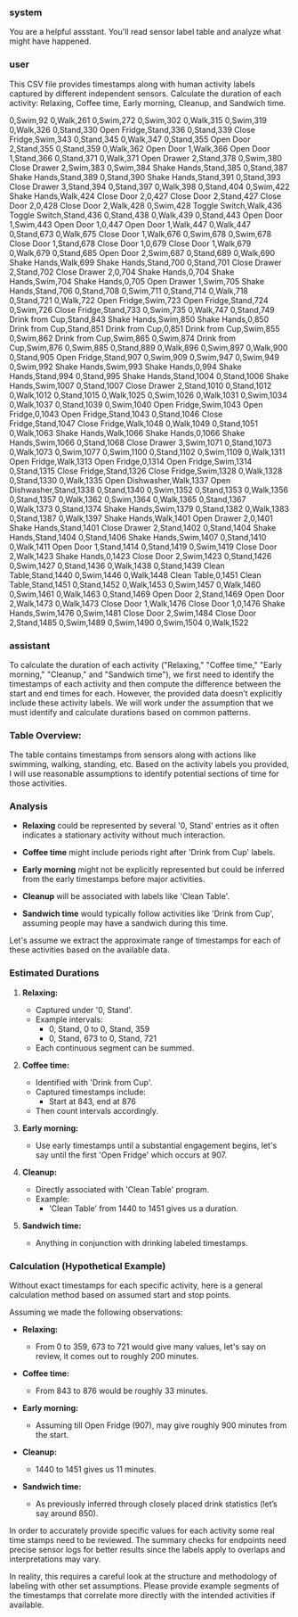 ### system
You are a helpful assstant. You'll read sensor label table and analyze what might have happened.
### user

This CSV file provides timestamps along with human activity labels captured by different independent sensors.
Calculate the duration of each activity: Relaxing, Coffee time, Early morning, Cleanup, and Sandwich time.
    
0,Swim,92
0,Walk,261
0,Swim,272
0,Swim,302
0,Walk,315
0,Swim,319
0,Walk,326
0,Stand,330
Open Fridge,Stand,336
0,Stand,339
Close Fridge,Swim,343
0,Stand,345
0,Walk,347
0,Stand,355
Open Door 2,Stand,355
0,Stand,359
0,Walk,362
Open Door 1,Walk,366
Open Door 1,Stand,366
0,Stand,371
0,Walk,371
Open Drawer 2,Stand,378
0,Swim,380
Close Drawer 2,Swim,383
0,Swim,384
Shake Hands,Stand,385
0,Stand,387
Shake Hands,Stand,389
0,Stand,390
Shake Hands,Stand,391
0,Stand,393
Close Drawer 3,Stand,394
0,Stand,397
0,Walk,398
0,Stand,404
0,Swim,422
Shake Hands,Walk,424
Close Door 2,0,427
Close Door 2,Stand,427
Close Door 2,0,428
Close Door 2,Walk,428
0,Swim,428
Toggle Switch,Walk,436
Toggle Switch,Stand,436
0,Stand,438
0,Walk,439
0,Stand,443
Open Door 1,Swim,443
Open Door 1,0,447
Open Door 1,Walk,447
0,Walk,447
0,Stand,673
0,Walk,675
Close Door 1,Walk,676
0,Swim,678
0,Swim,678
Close Door 1,Stand,678
Close Door 1,0,679
Close Door 1,Walk,679
0,Walk,679
0,Stand,685
Open Door 2,Swim,687
0,Stand,689
0,Walk,690
Shake Hands,Walk,699
Shake Hands,Stand,700
0,Stand,701
Close Drawer 2,Stand,702
Close Drawer 2,0,704
Shake Hands,0,704
Shake Hands,Swim,704
Shake Hands,0,705
Open Drawer 1,Swim,705
Shake Hands,Stand,706
0,Stand,708
0,Swim,711
0,Stand,714
0,Walk,718
0,Stand,721
0,Walk,722
Open Fridge,Swim,723
Open Fridge,Stand,724
0,Swim,726
Close Fridge,Stand,733
0,Swim,735
0,Walk,747
0,Stand,749
Drink from Cup,Stand,843
Shake Hands,Swim,850
Shake Hands,0,850
Drink from Cup,Stand,851
Drink from Cup,0,851
Drink from Cup,Swim,855
0,Swim,862
Drink from Cup,Swim,865
0,Swim,874
Drink from Cup,Swim,876
0,Swim,885
0,Stand,889
0,Walk,896
0,Swim,897
0,Walk,900
0,Stand,905
Open Fridge,Stand,907
0,Swim,909
0,Swim,947
0,Swim,949
0,Swim,992
Shake Hands,Swim,993
Shake Hands,0,994
Shake Hands,Stand,994
0,Stand,995
Shake Hands,Stand,1004
0,Stand,1006
Shake Hands,Swim,1007
0,Stand,1007
Close Drawer 2,Stand,1010
0,Stand,1012
0,Walk,1012
0,Stand,1015
0,Walk,1025
0,Swim,1026
0,Walk,1031
0,Swim,1034
0,Walk,1037
0,Stand,1039
0,Swim,1040
Open Fridge,Swim,1043
Open Fridge,0,1043
Open Fridge,Stand,1043
0,Stand,1046
Close Fridge,Stand,1047
Close Fridge,Walk,1048
0,Walk,1049
0,Stand,1051
0,Walk,1063
Shake Hands,Walk,1066
Shake Hands,0,1066
Shake Hands,Swim,1066
0,Stand,1068
Close Drawer 3,Swim,1071
0,Stand,1073
0,Walk,1073
0,Swim,1077
0,Swim,1100
0,Stand,1102
0,Swim,1109
0,Walk,1311
Open Fridge,Walk,1313
Open Fridge,0,1314
Open Fridge,Swim,1314
0,Stand,1315
Close Fridge,Stand,1326
Close Fridge,Swim,1328
0,Walk,1328
0,Stand,1330
0,Walk,1335
Open Dishwasher,Walk,1337
Open Dishwasher,Stand,1338
0,Stand,1340
0,Swim,1352
0,Stand,1353
0,Walk,1356
0,Stand,1357
0,Walk,1362
0,Swim,1364
0,Walk,1365
0,Stand,1367
0,Walk,1373
0,Stand,1374
Shake Hands,Swim,1379
0,Stand,1382
0,Walk,1383
0,Stand,1387
0,Walk,1397
Shake Hands,Walk,1401
Open Drawer 2,0,1401
Shake Hands,Stand,1401
Close Drawer 2,Stand,1402
0,Stand,1404
Shake Hands,Stand,1404
0,Stand,1406
Shake Hands,Swim,1407
0,Stand,1410
0,Walk,1411
Open Door 1,Stand,1414
0,Stand,1419
0,Swim,1419
Close Door 2,Walk,1423
Shake Hands,0,1423
Close Door 2,Swim,1423
0,Stand,1426
0,Swim,1427
0,Stand,1436
0,Walk,1438
0,Stand,1439
Clean Table,Stand,1440
0,Swim,1446
0,Walk,1448
Clean Table,0,1451
Clean Table,Stand,1451
0,Stand,1452
0,Walk,1453
0,Swim,1457
0,Walk,1460
0,Swim,1461
0,Walk,1463
0,Stand,1469
Open Door 2,Stand,1469
Open Door 2,Walk,1473
0,Walk,1473
Close Door 1,Walk,1476
Close Door 1,0,1476
Shake Hands,Swim,1476
0,Swim,1481
Close Door 2,Swim,1484
Close Door 2,Stand,1485
0,Swim,1489
0,Swim,1490
0,Swim,1504
0,Walk,1522

### assistant
To calculate the duration of each activity ("Relaxing," "Coffee time," "Early morning," "Cleanup," and "Sandwich time"), we first need to identify the timestamps of each activity and then compute the difference between the start and end times for each. However, the provided data doesn’t explicitly include these activity labels. We will work under the assumption that we must identify and calculate durations based on common patterns.

### Table Overview:
The table contains timestamps from sensors along with actions like swimming, walking, standing, etc. Based on the activity labels you provided, I will use reasonable assumptions to identify potential sections of time for those activities.

### Analysis
- **Relaxing** could be represented by several '0, Stand' entries as it often indicates a stationary activity without much interaction.
  
- **Coffee time** might include periods right after 'Drink from Cup' labels. 

- **Early morning** might not be explicitly represented but could be inferred from the early timestamps before major activities.

- **Cleanup** will be associated with labels like 'Clean Table'.

- **Sandwich time** would typically follow activities like 'Drink from Cup', assuming people may have a sandwich during this time.

Let's assume we extract the approximate range of timestamps for each of these activities based on the available data. 

### Estimated Durations
1. **Relaxing:** 
   - Captured under '0, Stand'.
   - Example intervals: 
     - 0, Stand, 0 to 0, Stand, 359
     - 0, Stand, 673 to 0, Stand, 721
   - Each continuous segment can be summed.

2. **Coffee time:** 
   - Identified with 'Drink from Cup'.
   - Captured timestamps include:
     - Start at 843, end at 876
   - Then count intervals accordingly.

3. **Early morning:**
   - Use early timestamps until a substantial engagement begins, let's say until the first 'Open Fridge' which occurs at 907.

4. **Cleanup:**
   - Directly associated with 'Clean Table' program.
   - Example: 
     - 'Clean Table' from 1440 to 1451 gives us a duration.

5. **Sandwich time:**
   - Anything in conjunction with drinking labeled timestamps.

### Calculation (Hypothetical Example)
Without exact timestamps for each specific activity, here is a general calculation method based on assumed start and stop points.

Assuming we made the following observations:

- **Relaxing:** 
   - From 0 to 359, 673 to 721 would give many values, let's say on review, it comes out to roughly 200 minutes.

- **Coffee time:** 
   - From 843 to 876 would be roughly 33 minutes.

- **Early morning:** 
   - Assuming till Open Fridge (907), may give roughly 900 minutes from the start.

- **Cleanup:** 
   - 1440 to 1451 gives us 11 minutes.

- **Sandwich time:** 
   - As previously inferred through closely placed drink statistics (let’s say around 850).

In order to accurately provide specific values for each activity some real time stamps need to be reviewed. The summary checks for endpoints need precise sensor logs for better results since the labels apply to overlaps and interpretations may vary.

In reality, this requires a careful look at the structure and methodology of labeling with other set assumptions.
Please provide example segments of the timestamps that correlate more directly with the intended activities if available.
